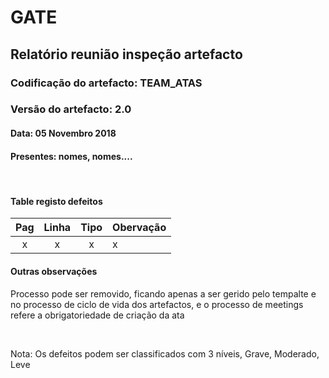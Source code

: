 # GATE
## Relatório reunião inspeção artefacto
### Codificação do artefacto: TEAM_ATAS
### Versão do artefacto: 2.0
#### Data: 05 Novembro 2018
#### Presentes: nomes, nomes....

</br>

#### Table registo defeitos
|Pag|Linha|Tipo|Obervação
|:---:|:---:|:---:|---
|x|x|x|x

#### Outras observações
Processo pode ser removido, ficando apenas a ser gerido pelo tempalte e no processo de ciclo de vida dos artefactos, e o processo de meetings refere a obrigatoriedade de criação da ata

</br>

Nota: Os defeitos podem ser classificados com 3 níveis, Grave, Moderado, Leve